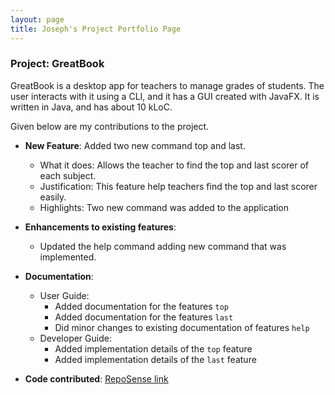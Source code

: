 ```yaml
---
layout: page
title: Joseph's Project Portfolio Page
---
```


### Project: GreatBook

GreatBook is a desktop app for teachers to manage grades of students. The user interacts with it using a CLI, and it has a GUI created with JavaFX. It is written in Java, and has about 10 kLoC.

Given below are my contributions to the project.

* **New Feature**: Added two new command top and last.
    * What it does: Allows the teacher to find the top and last scorer of each subject.
    * Justification: This feature help teachers find the top and last scorer easily.
    * Highlights: Two new command was added to the application
  
* **Enhancements to existing features**:
    * Updated the help command adding new command that was implemented.

* **Documentation**:
    * User Guide:
        * Added documentation for the features `top` 
        * Added documentation for the features `last`
        * Did minor changes to existing documentation of features `help`
    * Developer Guide:
        * Added implementation details of the `top` feature 
        * Added implementation details of the `last` feature
        
* **Code contributed**: [RepoSense link](https://nus-tic4002-ay2122s2.github.io/tp-dashboard/?search=&sort=groupTitle&sortWithin=title&timeframe=commit&mergegroup=&groupSelect=groupByRepos&breakdown=true&checkedFileTypes=docs~functional-code~test-code~other&since=2022-02-11&tabOpen=true&tabType=authorship&tabAuthor=zyjarvis&tabRepo=AY2122S2-TIC4002-F18-2%2Ftp2%5Bmaster%5D&authorshipIsMergeGroup=false&authorshipFileTypes=docs~functional-code~test-code&authorshipIsBinaryFileTypeChecked=false)
